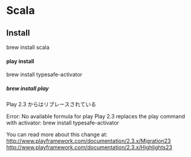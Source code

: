 
# Scala

## Install

brew install scala

#### play install

brew install typesafe-activator

##### brew install play

Play 2.3 からはリプレースされている

Error: No available formula for play
Play 2.3 replaces the play command with activator:
  brew install typesafe-activator

You can read more about this change at:
  http://www.playframework.com/documentation/2.3.x/Migration23
  http://www.playframework.com/documentation/2.3.x/Highlights23

